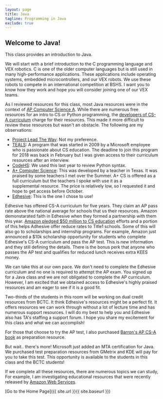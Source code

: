 ```yaml
---
layout: page
title: Java
tagline: Programming in Java
exclude: true
---
```

<h2>Welcome to Java!</h2>
<p>This class provides an introduction to Java.</p>
<p><span>We will start with a brief introduction to the C programming language and VEX robotics. C is one of the older computer&nbsp;languages but is still used in many high-performance applications. These applications include operating systems, embedded microcontrollers, and our VEX robots. We use these robots to compete in an international competition at&nbsp;BSHS. I want you to know how they work and hope you will consider joining one of our VEX teams.</span></p>
<p>As I reviewed resources for this class, most Java resources were in the context of <a href="https://apstudent.collegeboard.org/apcourse/ap-computer-science-a">AP Computer Science A</a>. While there are numerous free resources for an intro to CS or Python programming, the <a href="https://code.org/educate/curriculum/apcsa">developers of CS-A curriculum</a> charge for their resources. This made it more difficult to review these resources but wasn't an obstacle. The following are my observations:</p>
<ul>
<li><a href="https://www.pltw.org/our-programs/pltw-computer-science-curriculum">Project Lead The Way</a>: Not my preference.</li>
<li><a href="https://www.tealsk12.org/">TEALS</a>: A program that was started in 2009 by a Microsoft employee who is passionate about CS education. The deadline to join this program for 2018 was back in February but I was given access to their curriculum resources after an interview.</li>
<li><a href="https://codehs.com/info/curriculum/apjava">CodeHS</a>: We used this last year to review Python syntax.</li>
<li><a href="https://www.apluscompsci.com/material.htm">A+ Computer Science</a>: This was developed by a teacher in Texas. It was praised by some teachers I met over the Summer. A+ CS is offered as a full curriculum but the teachers I spoke with use it as a supplemental&nbsp;resource. The price is relatively low, so I requested it and hope to get access before October.</li>
<li><a href="https://edhesive.com/courses/apcs_java">Edhesive</a>: This is the one I chose to use!</li>
</ul>
<p>Edhesive has offered CS-A curriculum for five years. They claim an AP pass rate above the national average for schools that us their resources. Amazon demonstarated&nbsp;faith in Edhesive when they formed a partnership with them this year. <a href="https://thejournal.com/articles/2018/04/02/amazon-pumping-50-million-into-cs-education.aspx">Amazon pledged $50 million to CS education</a> efforts and a portion of this helps Adhesive offer reduce rates to Title1 schools. Some of this will also go to scholarships and internship programs. For example, Amazon just announced a&nbsp;$10k scholarship opportunity for students who complete Edhesive's&nbsp;CS-A curriculum and pass the AP test. This is new information and they still defining the details. There is the bonus perk that anyone who passes the AP test and qualifies for reduced lunch receives extra KEES money.</p>
<p>We can take this at our own pace. We don't need to complete the Edhesive curriculum and no one is required to attempt the AP exam. You signed up for a Java class and we are not obligated to complete the AP curriculum. However, I am excited&nbsp;that we obtained access to Edhesive's&nbsp;highly praised resources and am eager to see if it is a good fit.</p>
<p>Two-thirds of the students in this room will be working on dual credit resources from BCTC. It think&nbsp;Edhesive's resources might be a perfect fit. It offers resources we can work through without a lot of lecture time and has numerous support resources. I will do my best to help you and Edhesive also has TA's staffing a support forum. I hope you share my excitement for this class and what we can accomplish!</p>
<p>For those that choose to try the AP test, I also purchased <a href="https://barronseduc.com/1438009194.html">Barron's AP CS-A book</a> as preparation resource.</p>
<p>But wait.. there's more! Microsoft just added an MTA certification for Java. We purchased test preparation resources from GMetrix and KDE will pay for you to take this test. This opportunity is available to the students in this class and the BCTC students!</p>
<p>If we complete all these resources, there are numerous topics we can study, For example, I am investigating educational resources that were recently released by <a href="https://aws.amazon.com/education/awseducate/14-and-older/">Amazon Web Services</a>.</p>

[Go to the Home Page]({{ site.url }}{{ site.baseurl }})
